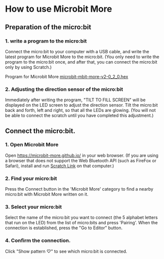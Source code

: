 # How to use Microbit More

## Preparation of the micro:bit

### 1. write a program to the micro:bit
Connect the micro:bit to your computer with a USB cable, and write the latest program for Microbit More to the micro:bit. (You only need to write the program to the micro:bit once, and after that, you can connect the micro:bit only by using Scratch.)

Program for Microbit More [microbit-mbit-more-v2-0_2_0.hex](https://github.com/yokobond/pxt-mbit-more-v2/releases/download/0.2.0/microbit-mbit-more-v2-0_2_0.hex)

### 2. Adjusting the direction sensor of the micro:bit
Immediately after writing the program, "TILT TO FILL SCREEN" will be displayed on the LED screen to adjust the direction sensor. Tilt the micro:bit back and forth, left and right, so that all the LEDs are glowing. (You will not be able to connect the scratch until you have completed this adjustment.)

## Connect the micro:bit.

### 1. Open Microbit More

Open https://microbit-more.github.io/ in your web browser.
(If you are using a browser that does not support the Web Bluetooth API (such as FireFox or Safari), install and run [Scratch Link](https://scratch.mit.edu/microbit) on that computer.)

### 2. Find your micro:bit

Press the Connect button in the 'Microbit More' category to find a nearby micro:bit with Microbit More written on it.

### 3. Select your micro:bit

Select the name of the micro:bit you want to connect (the 5 alphabet letters that run on the LED) from the list of micro:bits and press 'Pairing'.
When the connection is established, press the "Go to Editor" button.

### 4. Confirm the connection.

Click "Show pattern ♡" to see which micro:bit is connected.
